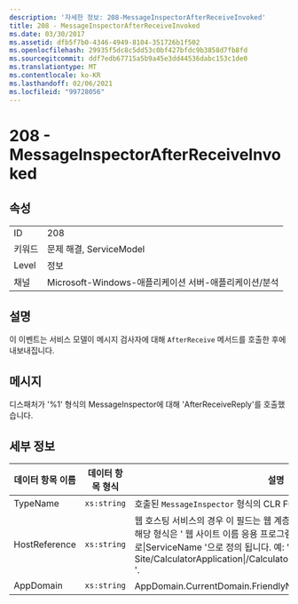 ```yaml
---
description: '자세한 정보: 208-MessageInspectorAfterReceiveInvoked'
title: 208 - MessageInspectorAfterReceiveInvoked
ms.date: 03/30/2017
ms.assetid: dfb5f7b0-4346-4949-8104-351726b1f502
ms.openlocfilehash: 29935f5dc8c5dd53c0bf427bfdc9b3858d7fb8fd
ms.sourcegitcommit: ddf7edb67715a5b9a45e3dd44536dabc153c1de0
ms.translationtype: MT
ms.contentlocale: ko-KR
ms.lasthandoff: 02/06/2021
ms.locfileid: "99728056"
---
```

# <a name="208---messageinspectorafterreceiveinvoked"></a>208 - MessageInspectorAfterReceiveInvoked

## <a name="properties"></a>속성  
  
|||  
|-|-|  
|ID|208|  
|키워드|문제 해결, ServiceModel|  
|Level|정보|  
|채널|Microsoft-Windows-애플리케이션 서버-애플리케이션/분석|  
  
## <a name="description"></a>설명  

 이 이벤트는 서비스 모델이 메시지 검사자에 대해 `AfterReceive` 메서드를 호출한 후에 내보내집니다.  
  
## <a name="message"></a>메시지  

 디스패처가 '%1' 형식의 MessageInspector에 대해 'AfterReceiveReply'를 호출했습니다.  
  
## <a name="details"></a>세부 정보  
  
|데이터 항목 이름|데이터 항목 형식|설명|  
|--------------------|--------------------|-----------------|  
|TypeName|`xs:string`|호출된 `MessageInspector` 형식의 CLR FullName입니다.|  
|HostReference|`xs:string`|웹 호스팅 서비스의 경우 이 필드는 웹 계층의 서비스를 고유하게 식별합니다. 해당 형식은 ' 웹 사이트 이름 응용 프로그램 가상 경로&#124;서비스 가상 경로&#124;ServiceName '으로 정의 됩니다. 예: ' Default Web Site/CalculatorApplication&#124;/CalculatorService.svc&#124;CalculatorService '.|  
|AppDomain|`xs:string`|AppDomain.CurrentDomain.FriendlyName에서 반환되는 문자열입니다.|

